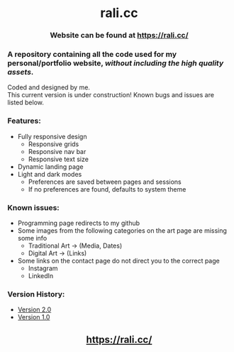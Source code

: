 # <h1 align="center"> rali.cc </h1>
### <h3 align="center"> Website can be found at https://rali.cc/ </h3>

### A repository containing all the code used for my personal/portfolio website, *without including the high quality assets*.

Coded and designed by me. <br>
This current version is under construction! Known bugs and issues are listed below.

### Features:
* Fully responsive design
  * Responsive grids
  * Responsive nav bar
  * Responsive text size
* Dynamic landing page
* Light and dark modes
  * Preferences are saved between pages and sessions
  * If no preferences are found, defaults to system theme

### Known issues:
* Programming page redirects to my github
* Some images from the following categories on the art page are missing some info
  * Traditional Art -> (Media, Dates)
  * Digital Art -> (Links)
* Some links on the contact page do not direct you to the correct page
  * Instagram
  * LinkedIn

### Version History:
* <a href="https://github.com/rali9000/rali.cc/tree/rali.cc-v2"> Version 2.0 </a>
* <a href="https://github.com/rali9000/rali.cc/tree/rali.cc-v1"> Version 1.0 </a>

## <h2 align="center"> https://rali.cc/ </h2>
